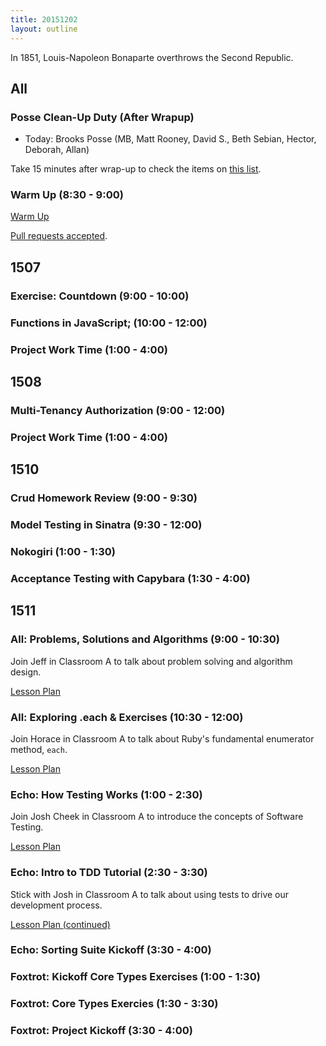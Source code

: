 ```yaml
---
title: 20151202
layout: outline
---
```


In 1851, Louis-Napoleon Bonaparte overthrows the Second Republic.

## All

### Posse Clean-Up Duty (After Wrapup)

* Today: Brooks Posse (MB, Matt Rooney, David S., Beth Sebian, Hector, Deborah, Allan)

Take 15 minutes after wrap-up to check the items on [this list](https://gist.github.com/rwarbelow/f5cfe4333402d043ef2e).

### Warm Up (8:30 - 9:00)

[Warm Up](https://thewarmup.herokuapp.com)

[Pull requests accepted](https://github.com/mikedao/the-warm-up).


## 1507

### Exercise: Countdown (9:00 - 10:00)

### Functions in JavaScript; (10:00 - 12:00)

### Project Work Time (1:00 - 4:00)


## 1508

### Multi-Tenancy Authorization (9:00 - 12:00)

### Project Work Time (1:00 - 4:00)


## 1510

### Crud Homework Review (9:00 - 9:30)

### Model Testing in Sinatra (9:30 - 12:00)

### Nokogiri (1:00 - 1:30)

### Acceptance Testing with Capybara (1:30 - 4:00)


## 1511

### All: Problems, Solutions and Algorithms (9:00 - 10:30)

Join Jeff in Classroom A to talk about problem solving and
algorithm design.

[Lesson Plan](https://github.com/turingschool/lesson_plans/blob/master/ruby_01-object_oriented_programming_with_ruby/problems_solutions_algorithms.markdown)

### All: Exploring .each & Exercises (10:30 - 12:00)

Join Horace in Classroom A to talk about Ruby's
fundamental enumerator method, `each`.

[Lesson Plan](https://github.com/turingschool/lesson_plans/blob/master/ruby_01-object_oriented_programming_with_ruby/primer_on_each.markdown)

### Echo: How Testing Works (1:00 - 2:30)

Join Josh Cheek in Classroom A to introduce the concepts
of Software Testing.

[Lesson Plan](https://github.com/turingschool/lesson_plans/blob/master/ruby_01-object_oriented_programming_with_ruby/how_testing_works.markdown)

### Echo: Intro to TDD Tutorial (2:30 - 3:30)

Stick with Josh in Classroom A to talk about using tests
to drive our development process.

[Lesson Plan (continued)](https://github.com/turingschool/lesson_plans/blob/master/ruby_01-object_oriented_programming_with_ruby/how_testing_works.markdown)

### Echo: Sorting Suite Kickoff (3:30 - 4:00)

### Foxtrot: Kickoff Core Types Exercises (1:00 - 1:30)

### Foxtrot: Core Types Exercies (1:30 - 3:30)

### Foxtrot: Project Kickoff (3:30 - 4:00)
